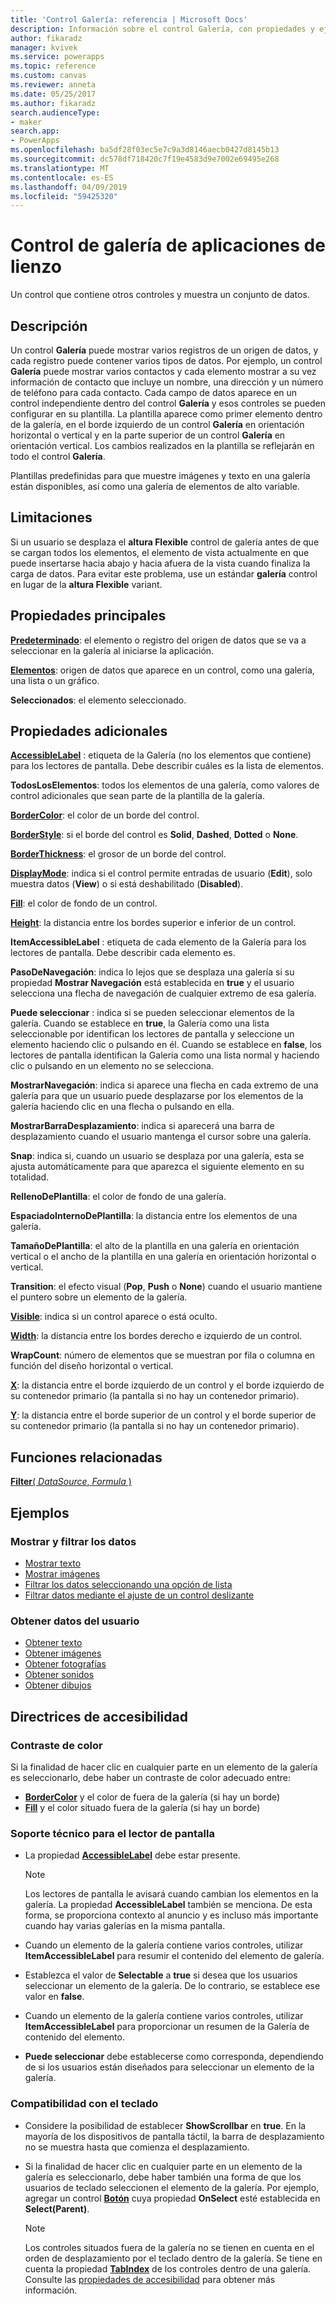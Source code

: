 ```yaml
---
title: 'Control Galería: referencia | Microsoft Docs'
description: Información sobre el control Galería, con propiedades y ejemplos
author: fikaradz
manager: kvivek
ms.service: powerapps
ms.topic: reference
ms.custom: canvas
ms.reviewer: anneta
ms.date: 05/25/2017
ms.author: fikaradz
search.audienceType:
- maker
search.app:
- PowerApps
ms.openlocfilehash: ba5df28f03ec5e7c9a3d8146aecb0427d8145b13
ms.sourcegitcommit: dc578df718420c7f19e4583d9e7002e69495e268
ms.translationtype: MT
ms.contentlocale: es-ES
ms.lasthandoff: 04/09/2019
ms.locfileid: "59425320"
---
```

# <a name="gallery-control-in-canvas-apps"></a>Control de galería de aplicaciones de lienzo

Un control que contiene otros controles y muestra un conjunto de datos.

## <a name="description"></a>Descripción

Un control **Galería** puede mostrar varios registros de un origen de datos, y cada registro puede contener varios tipos de datos. Por ejemplo, un control **Galería** puede mostrar varios contactos y cada elemento mostrar a su vez información de contacto que incluye un nombre, una dirección y un número de teléfono para cada contacto. Cada campo de datos aparece en un control independiente dentro del control **Galería** y esos controles se pueden configurar en su plantilla. La plantilla aparece como primer elemento dentro de la galería, en el borde izquierdo de un control **Galería** en orientación horizontal o vertical y en la parte superior de un control **Galería** en orientación vertical. Los cambios realizados en la plantilla se reflejarán en todo el control **Galería**.

Plantillas predefinidas para que muestre imágenes y texto en una galería están disponibles, así como una galería de elementos de alto variable.

## <a name="limitations"></a>Limitaciones

Si un usuario se desplaza el **altura Flexible** control de galería antes de que se cargan todos los elementos, el elemento de vista actualmente en que puede insertarse hacia abajo y hacia afuera de la vista cuando finaliza la carga de datos. Para evitar este problema, use un estándar **galería** control en lugar de la **altura Flexible** variant.

## <a name="key-properties"></a>Propiedades principales

**[Predeterminado](properties-core.md)**: el elemento o registro del origen de datos que se va a seleccionar en la galería al iniciarse la aplicación.

**[Elementos](properties-core.md)**: origen de datos que aparece en un control, como una galería, una lista o un gráfico.

**Seleccionados**: el elemento seleccionado.

## <a name="additional-properties"></a>Propiedades adicionales

**[AccessibleLabel](properties-accessibility.md)**  : etiqueta de la Galería (no los elementos que contiene) para los lectores de pantalla. Debe describir cuáles es la lista de elementos.

**TodosLosElementos**: todos los elementos de una galería, como valores de control adicionales que sean parte de la plantilla de la galería.

**[BorderColor](properties-color-border.md)**: el color de un borde del control.

**[BorderStyle](properties-color-border.md)**: si el borde del control es **Solid**, **Dashed**, **Dotted** o **None**.

**[BorderThickness](properties-color-border.md)**: el grosor de un borde del control.

**[DisplayMode](properties-core.md)**: indica si el control permite entradas de usuario (**Edit**), solo muestra datos (**View**) o si está deshabilitado (**Disabled**).

**[Fill](properties-color-border.md)**: el color de fondo de un control.

**[Height](properties-size-location.md)**: la distancia entre los bordes superior e inferior de un control.

**ItemAccessibleLabel** : etiqueta de cada elemento de la Galería para los lectores de pantalla. Debe describir cada elemento es.

**PasoDeNavegación**: indica lo lejos que se desplaza una galería si su propiedad **Mostrar Navegación** está establecida en **true** y el usuario selecciona una flecha de navegación de cualquier extremo de esa galería.

**Puede seleccionar** : indica si se pueden seleccionar elementos de la galería. Cuando se establece en **true**, la Galería como una lista seleccionable por identifican los lectores de pantalla y seleccione un elemento haciendo clic o pulsando en él. Cuando se establece en **false**, los lectores de pantalla identifican la Galería como una lista normal y haciendo clic o pulsando en un elemento no se selecciona.

**MostrarNavegación**: indica si aparece una flecha en cada extremo de una galería para que un usuario puede desplazarse por los elementos de la galería haciendo clic en una flecha o pulsando en ella.

**MostrarBarraDesplazamiento**: indica si aparecerá una barra de desplazamiento cuando el usuario mantenga el cursor sobre una galería.

**Snap**: indica si, cuando un usuario se desplaza por una galería, esta se ajusta automáticamente para que aparezca el siguiente elemento en su totalidad.

**RellenoDePlantilla**: el color de fondo de una galería.

**EspaciadoInternoDePlantilla**: la distancia entre los elementos de una galería.

**TamañoDePlantilla**: el alto de la plantilla en una galería en orientación vertical o el ancho de la plantilla en una galería en orientación horizontal o vertical.

**Transition**: el efecto visual (**Pop**, **Push** o **None**) cuando el usuario mantiene el puntero sobre un elemento de la galería.

**[Visible](properties-core.md)**: indica si un control aparece o está oculto.

**[Width](properties-size-location.md)**: la distancia entre los bordes derecho e izquierdo de un control.

**WrapCount**: número de elementos que se muestran por fila o columna en función del diseño horizontal o vertical.

**[X](properties-size-location.md)**: la distancia entre el borde izquierdo de un control y el borde izquierdo de su contenedor primario (la pantalla si no hay un contenedor primario).

**[Y](properties-size-location.md)**: la distancia entre el borde superior de un control y el borde superior de su contenedor primario (la pantalla si no hay un contenedor primario).

## <a name="related-functions"></a>Funciones relacionadas

[**Filter**( *DataSource*, *Formula* )](../functions/function-filter-lookup.md)

## <a name="examples"></a>Ejemplos

### <a name="show-and-filter-data"></a>Mostrar y filtrar los datos

* [Mostrar texto](control-text-box.md#show-data-in-a-gallery)
* [Mostrar imágenes](control-image.md#show-a-set-of-images-from-a-data-source)
* [Filtrar los datos seleccionando una opción de lista](control-drop-down.md#example)
* [Filtrar datos mediante el ajuste de un control deslizante](control-slider.md#example)

### <a name="get-data-from-the-user"></a>Obtener datos del usuario

* [Obtener texto](control-text-input.md#collect-data)
* [Obtener imágenes](control-add-picture.md#add-images-to-an-image-gallery-control)
* [Obtener fotografías](control-camera.md#example)
* [Obtener sonidos](control-microphone.md#example)
* [Obtener dibujos](control-pen-input.md#create-a-set-of-images)

## <a name="accessibility-guidelines"></a>Directrices de accesibilidad

### <a name="color-contrast"></a>Contraste de color

Si la finalidad de hacer clic en cualquier parte en un elemento de la galería es seleccionarlo, debe haber un contraste de color adecuado entre:

* **[BorderColor](properties-color-border.md)**  y el color de fuera de la galería (si hay un borde)
* **[Fill](properties-color-border.md)** y el color situado fuera de la galería (si hay un borde)

### <a name="screen-reader-support"></a>Soporte técnico para el lector de pantalla

* La propiedad **[AccessibleLabel](properties-accessibility.md)** debe estar presente.

    > [!NOTE]
    > Los lectores de pantalla le avisará cuando cambian los elementos en la galería. La propiedad **AccessibleLabel** también se menciona. De esta forma, se proporciona contexto al anuncio y es incluso más importante cuando hay varias galerías en la misma pantalla.

* Cuando un elemento de la galería contiene varios controles, utilizar **ItemAccessibleLabel** para resumir el contenido del elemento de galería.

* Establezca el valor de **Selectable** a **true** si desea que los usuarios seleccionar un elemento de la galería. De lo contrario, se establece ese valor en **false**.

* Cuando un elemento de la galería contiene varios controles, utilizar **ItemAccessibleLabel** para proporcionar un resumen de la Galería de contenido del elemento.

* **Puede seleccionar** debe establecerse como corresponda, dependiendo de si los usuarios están diseñados para seleccionar un elemento de la galería.

### <a name="keyboard-support"></a>Compatibilidad con el teclado

* Considere la posibilidad de establecer **ShowScrollbar** en **true**. En la mayoría de los dispositivos de pantalla táctil, la barra de desplazamiento no se muestra hasta que comienza el desplazamiento.
* Si la finalidad de hacer clic en cualquier parte en un elemento de la galería es seleccionarlo, debe haber también una forma de que los usuarios de teclado seleccionen el elemento de la galería. Por ejemplo, agregar un control **[Botón](control-button.md)** cuya propiedad **OnSelect** esté establecida en **Select(Parent)**.

    > [!NOTE]
  > Los controles situados fuera de la galería no se tienen en cuenta en el orden de desplazamiento por el teclado dentro de la galería. Se tiene en cuenta la propiedad **[TabIndex](properties-accessibility.md)** de los controles dentro de una galería. Consulte las [propiedades de accesibilidad](properties-accessibility.md) para obtener más información.
